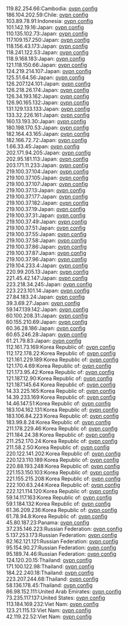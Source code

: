 119.82.254.66:Cambodia: [ovpn config](vpn/119_82_254_66.ovpn)  
186.104.202.59:Chile: [ovpn config](vpn/186_104_202_59.ovpn)  
103.89.78.91:Indonesia: [ovpn config](vpn/103_89_78_91.ovpn)  
101.142.19.16:Japan: [ovpn config](vpn/101_142_19_16.ovpn)  
110.135.102.73:Japan: [ovpn config](vpn/110_135_102_73.ovpn)  
117.109.157.250:Japan: [ovpn config](vpn/117_109_157_250.ovpn)  
118.156.43.173:Japan: [ovpn config](vpn/118_156_43_173.ovpn)  
118.241.122.53:Japan: [ovpn config](vpn/118_241_122_53.ovpn)  
118.9.168.183:Japan: [ovpn config](vpn/118_9_168_183.ovpn)  
121.118.150.66:Japan: [ovpn config](vpn/121_118_150_66.ovpn)  
124.219.214.107:Japan: [ovpn config](vpn/124_219_214_107.ovpn)  
125.51.64.56:Japan: [ovpn config](vpn/125_51_64_56.ovpn)  
126.207.124.101:Japan: [ovpn config](vpn/126_207_124_101.ovpn)  
126.218.26.174:Japan: [ovpn config](vpn/126_218_26_174.ovpn)  
126.34.193.162:Japan: [ovpn config](vpn/126_34_193_162.ovpn)  
126.90.165.132:Japan: [ovpn config](vpn/126_90_165_132.ovpn)  
131.129.133.133:Japan: [ovpn config](vpn/131_129_133_133.ovpn)  
133.32.226.161:Japan: [ovpn config](vpn/133_32_226_161.ovpn)  
160.13.193.30:Japan: [ovpn config](vpn/160_13_193_30.ovpn)  
180.198.170.53:Japan: [ovpn config](vpn/180_198_170_53.ovpn)  
182.164.43.165:Japan: [ovpn config](vpn/182_164_43_165.ovpn)  
182.166.72.72:Japan: [ovpn config](vpn/182_166_72_72.ovpn)  
1.66.33.45:Japan: [ovpn config](vpn/1_66_33_45.ovpn)  
202.171.94.205:Japan: [ovpn config](vpn/202_171_94_205.ovpn)  
202.95.181.113:Japan: [ovpn config](vpn/202_95_181_113.ovpn)  
203.171.11.233:Japan: [ovpn config](vpn/203_171_11_233.ovpn)  
219.100.37.104:Japan: [ovpn config](vpn/219_100_37_104.ovpn)  
219.100.37.105:Japan: [ovpn config](vpn/219_100_37_105.ovpn)  
219.100.37.107:Japan: [ovpn config](vpn/219_100_37_107.ovpn)  
219.100.37.13:Japan: [ovpn config](vpn/219_100_37_13.ovpn)  
219.100.37.177:Japan: [ovpn config](vpn/219_100_37_177.ovpn)  
219.100.37.182:Japan: [ovpn config](vpn/219_100_37_182.ovpn)  
219.100.37.19:Japan: [ovpn config](vpn/219_100_37_19.ovpn)  
219.100.37.31:Japan: [ovpn config](vpn/219_100_37_31.ovpn)  
219.100.37.49:Japan: [ovpn config](vpn/219_100_37_49.ovpn)  
219.100.37.51:Japan: [ovpn config](vpn/219_100_37_51.ovpn)  
219.100.37.55:Japan: [ovpn config](vpn/219_100_37_55.ovpn)  
219.100.37.58:Japan: [ovpn config](vpn/219_100_37_58.ovpn)  
219.100.37.86:Japan: [ovpn config](vpn/219_100_37_86.ovpn)  
219.100.37.87:Japan: [ovpn config](vpn/219_100_37_87.ovpn)  
219.100.37.96:Japan: [ovpn config](vpn/219_100_37_96.ovpn)  
219.104.233.4:Japan: [ovpn config](vpn/219_104_233_4.ovpn)  
220.99.205.13:Japan: [ovpn config](vpn/220_99_205_13.ovpn)  
221.45.42.147:Japan: [ovpn config](vpn/221_45_42_147.ovpn)  
223.218.34.245:Japan: [ovpn config](vpn/223_218_34_245.ovpn)  
223.223.101.14:Japan: [ovpn config](vpn/223_223_101_14.ovpn)  
27.84.183.24:Japan: [ovpn config](vpn/27_84_183_24.ovpn)  
39.3.69.27:Japan: [ovpn config](vpn/39_3_69_27.ovpn)  
59.147.139.142:Japan: [ovpn config](vpn/59_147_139_142.ovpn)  
60.100.208.31:Japan: [ovpn config](vpn/60_100_208_31.ovpn)  
60.155.210.69:Japan: [ovpn config](vpn/60_155_210_69.ovpn)  
60.36.28.186:Japan: [ovpn config](vpn/60_36_28_186.ovpn)  
60.65.246.28:Japan: [ovpn config](vpn/60_65_246_28.ovpn)  
61.21.79.83:Japan: [ovpn config](vpn/61_21_79_83.ovpn)  
112.161.73.169:Korea Republic of: [ovpn config](vpn/112_161_73_169.ovpn)  
112.172.178.22:Korea Republic of: [ovpn config](vpn/112_172_178_22.ovpn)  
121.161.229.189:Korea Republic of: [ovpn config](vpn/121_161_229_189.ovpn)  
121.170.4.69:Korea Republic of: [ovpn config](vpn/121_170_4_69.ovpn)  
121.173.95.42:Korea Republic of: [ovpn config](vpn/121_173_95_42.ovpn)  
121.187.12.90:Korea Republic of: [ovpn config](vpn/121_187_12_90.ovpn)  
121.187.145.64:Korea Republic of: [ovpn config](vpn/121_187_145_64.ovpn)  
14.33.225.165:Korea Republic of: [ovpn config](vpn/14_33_225_165.ovpn)  
14.39.233.169:Korea Republic of: [ovpn config](vpn/14_39_233_169.ovpn)  
14.46.147.51:Korea Republic of: [ovpn config](vpn/14_46_147_51.ovpn)  
183.104.162.131:Korea Republic of: [ovpn config](vpn/183_104_162_131.ovpn)  
183.106.84.223:Korea Republic of: [ovpn config](vpn/183_106_84_223.ovpn)  
183.99.8.24:Korea Republic of: [ovpn config](vpn/183_99_8_24.ovpn)  
211.178.229.46:Korea Republic of: [ovpn config](vpn/211_178_229_46.ovpn)  
211.184.24.38:Korea Republic of: [ovpn config](vpn/211_184_24_38.ovpn)  
211.252.170.24:Korea Republic of: [ovpn config](vpn/211_252_170_24.ovpn)  
211.58.2.50:Korea Republic of: [ovpn config](vpn/211_58_2_50.ovpn)  
220.122.141.202:Korea Republic of: [ovpn config](vpn/220_122_141_202.ovpn)  
220.123.110.189:Korea Republic of: [ovpn config](vpn/220_123_110_189.ovpn)  
220.88.193.248:Korea Republic of: [ovpn config](vpn/220_88_193_248.ovpn)  
221.153.150.103:Korea Republic of: [ovpn config](vpn/221_153_150_103.ovpn)  
221.155.215.208:Korea Republic of: [ovpn config](vpn/221_155_215_208.ovpn)  
222.100.63.244:Korea Republic of: [ovpn config](vpn/222_100_63_244.ovpn)  
222.121.114.120:Korea Republic of: [ovpn config](vpn/222_121_114_120.ovpn)  
59.14.117.163:Korea Republic of: [ovpn config](vpn/59_14_117_163.ovpn)  
59.1.184.132:Korea Republic of: [ovpn config](vpn/59_1_184_132.ovpn)  
61.36.209.236:Korea Republic of: [ovpn config](vpn/61_36_209_236.ovpn)  
61.78.94.8:Korea Republic of: [ovpn config](vpn/61_78_94_8.ovpn)  
45.80.187.23:Panama: [ovpn config](vpn/45_80_187_23.ovpn)  
37.235.146.223:Russian Federation: [ovpn config](vpn/37_235_146_223.ovpn)  
5.137.253.173:Russian Federation: [ovpn config](vpn/5_137_253_173.ovpn)  
82.162.121.121:Russian Federation: [ovpn config](vpn/82_162_121_121.ovpn)  
95.154.90.27:Russian Federation: [ovpn config](vpn/95_154_90_27.ovpn)  
95.189.74.46:Russian Federation: [ovpn config](vpn/95_189_74_46.ovpn)  
124.120.20.15:Thailand: [ovpn config](vpn/124_120_20_15.ovpn)  
171.100.122.98:Thailand: [ovpn config](vpn/171_100_122_98.ovpn)  
184.22.240.18:Thailand: [ovpn config](vpn/184_22_240_18.ovpn)  
223.207.244.68:Thailand: [ovpn config](vpn/223_207_244_68.ovpn)  
58.136.178.45:Thailand: [ovpn config](vpn/58_136_178_45.ovpn)  
86.98.152.111:United Arab Emirates: [ovpn config](vpn/86_98_152_111.ovpn)  
73.235.117.137:United States: [ovpn config](vpn/73_235_117_137.ovpn)  
113.184.169.232:Viet Nam: [ovpn config](vpn/113_184_169_232.ovpn)  
123.21.115.13:Viet Nam: [ovpn config](vpn/123_21_115_13.ovpn)  
42.119.22.52:Viet Nam: [ovpn config](vpn/42_119_22_52.ovpn)  
